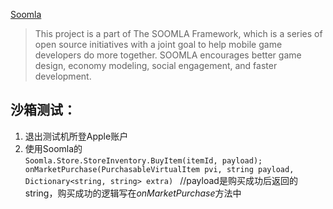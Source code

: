 [Soomla](https://github.com/soomla/unity3d-store)
>This project is a part of The SOOMLA Framework, which is a series of open source initiatives with a joint goal to help mobile game developers do more together. SOOMLA encourages better game design, economy modeling, social engagement, and faster development.

## 沙箱测试：
1. 退出测试机所登Apple账户
2. 使用Soomla的  
`Soomla.Store.StoreInventory.BuyItem(itemId, payload);
   onMarketPurchase(PurchasableVirtualItem pvi, string payload, Dictionary<string, string> extra)
`
	//payload是购买成功后返回的string，购买成功的逻辑写在*onMarketPurchase*方法中